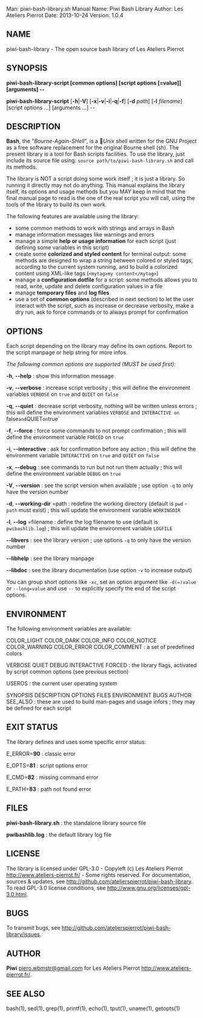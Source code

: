 Man:        piwi-bash-library.sh Manual
Name:       Piwi Bash Library
Author:     Les Ateliers Pierrot
Date: 2013-10-24
Version: 1.0.4


## NAME

piwi-bash-library - The open source bash library of Les Ateliers Pierrot

## SYNOPSIS

**piwi-bash-library-script [common options] [script options [=value]] [arguments] --**

**piwi-bash-library-script**  [**-h**|**-V**]  [**-x**|**-v**|**-i**|**-q**|**-f**]
    [**-d** *path*]  [**-l** *filename*]
    [script options ...] [arguments ...] --

## DESCRIPTION

**Bash**, the "*Bourne-Again-SHell*", is a *Unix shell* written for the GNU Project as a
free software replacement for the original Bourne shell (sh). The present library is a tool
for Bash scripts facilities. To use the library, just include its source file using:
`source path/to/piwi-bash-library.sh` and call its methods.

The library is NOT a script doing some work itself ; it is just a library. So running it
directly may not do anything. This manual explains the library itself, its options and
usage methods but you MAY keep in mind that the final manual page to read is the one of
the real script you will call, using the tools of the library to build its own work.

The following features are available using the library:

-   some common methods to work with strings and arrays in Bash
-   manage information messages like warnings and errors
-   manage a simple **help or usage information** for each script (just defining some variables
    in this script)
-   create some **colorized and styled content** for terminal output: some methods are designed
    to wrap a string between colored or styled tags, according to the current system running,
    and to build a colorized content using XML-like tags (`<mytag>my content</mytag>`)
-   manage a **configuration dotfile** for a script: some methods allows you to read, write,
    update and delete configuration values in a file
-   manage **temporary files** and **log files**
-   use a set of **common options** (described in next section) to let the user interact
    with the script, such as increase or decrease verbosity, make a dry run, ask to force 
    commands or to always prompt for confirmation

## OPTIONS

Each script depending on the library may define its own options. Report to the script
manpage or help string for more infos.

*The following common options are supported (MUST be used first):*

**-h**, **--help**
:    show this information message 

**-v**, **--verbose**
:    increase script verbosity ; this will define the environment variables `VERBOSE` on `true`
     and `QUIET` on `false`

**-q**, **--quiet**
:    decrease script verbosity, nothing will be written unless errors ; this will define
     the environment variables `VERBOSE` and `INTERACTIVE on `false` and `QUIET` on `true`

**-f**, **--force**
:    force some commands to not prompt confirmation ; this will define the environment
     variable `FORCED` on `true`

**-i**, **--interactive**
:    ask for confirmation before any action ; this will define the environment variable
     `INTERACTIVE` on `true` and `QUIET` on `false`

**-x**, **--debug**
:    see commands to run but not run them actually ; this will define the environment variable
     `DEBUG` on `true`

**-V**, **--version**
:    see the script version when available ; use option `-q` to only have the version number

**-d**, **--working-dir** =path
:    redefine the working directory (default is `pwd` - `path` must exist) ; this will update
     the environment variable `WORKINGDIR`

**-l**, **--log** =filename
:    define the log filename to use (default is `pwibashlib.log`) ; this will update
     the environment variable `LOGFILE`

**--libvers**
:    see the library version ; use options `-q` to only have the version number

**--libhelp**
:    see the library manpage

**--libdoc**
:    see the library documentation (use option `-v` to increase output)

You can group short options like `-xc`, set an option argument like `-d(=)value` or
`--long=value` and use `--` to explicitly specify the end of the script options.

## ENVIRONMENT

The following environment variables are available:

COLOR_LIGHT COLOR_DARK COLOR_INFO COLOR_NOTICE COLOR_WARNING COLOR_ERROR COLOR_COMMENT
:    a set of predefined colors

VERBOSE QUIET DEBUG INTERACTIVE FORCED
:    the library flags, activated by script common options (see previous section)

USEROS
:    the current user operating system

SYNOPSIS DESCRIPTION OPTIONS FILES ENVIRONMENT BUGS AUTHOR SEE_ALSO
:    these are used to build man-pages and usage infors ; they may be defined for each script

## EXIT STATUS

The library defines and uses some specific error status:

E_ERROR=**90**
:   classic error

E_OPTS=**81**
:   script options error

E_CMD=**82**
:   missing command error

E_PATH=**83**
:   path not found error

## FILES

**piwi-bash-library.sh**
:    the standalone library source file 

**pwibashlib.log**
:    the default library log file

## LICENSE

The library is licensed under GPL-3.0 - Copyleft (c) Les Ateliers Pierrot
<http://www.ateliers-pierrot.fr/> - Some rights reserved. For documentation,
sources & updates, see <http://github.com/atelierspierrot/piwi-bash-library>. 
To read GPL-3.0 license conditions, see <http://www.gnu.org/licenses/gpl-3.0.html>.

## BUGS

To transmit bugs, see <http://github.com/atelierspierrot/piwi-bash-library/issues>.

## AUTHOR

**Piwi** <piero.wbmstr@gmail.com> for Les Ateliers Pierrot <http://www.ateliers-pierrot.fr/>.

## SEE ALSO

bash(1), sed(1), grep(1), printf(1), echo(1), tput(1), uname(1), getopts(1)

